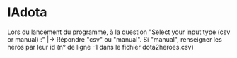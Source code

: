 # IAdota
Lors du lancement du programme, à la question "Select your input type (csv or manual) :"
|-> Répondre "csv" ou "manual". Si "manual", renseigner les héros par leur id (n° de ligne -1 dans le fichier dota2heroes.csv)
